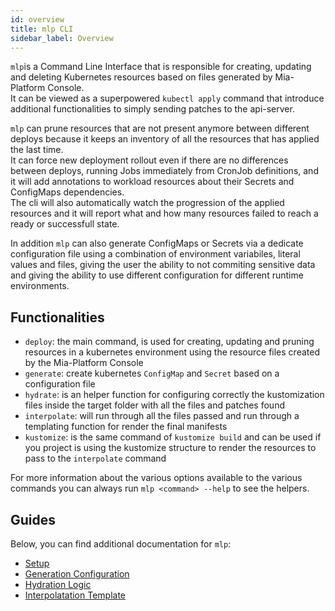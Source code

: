 ```yaml
---
id: overview
title: mlp CLI
sidebar_label: Overview
---
```


<!--
WARNING: this file was automatically generated by Mia-Platform Doc Aggregator.
DO NOT MODIFY IT BY HAND.
Instead, modify the source file and run the aggregator to regenerate this file.
-->

`mlp`is a Command Line Interface that is responsible for creating, updating and deleting Kubernetes resources
based on files generated by Mia-Platform Console.  
It can be viewed as a superpowered `kubectl apply` command that introduce additional functionalities to simply sending
patches to the api-server.

`mlp` can prune resources that are not present anymore between different deploys because it keeps an inventory
of all the resources that has applied the last time.  
It can force new deployment rollout even if there are no differences between deploys, running Jobs immediately from
CronJob definitions, and it will add annotations to workload resources about their Secrets and ConfigMaps dependencies.  
The cli will also automatically watch the progression of the applied resources and it will report what and how many
resources failed to reach a ready or successfull state.

In addition `mlp` can also generate ConfigMaps or Secrets via a dedicate configuration file using a combination of
environment variabiles, literal values and files, giving the user the ability to not commiting sensitive data and giving
the ability to use different configuration for different runtime environments.

## Functionalities

- `deploy`: the main command, is used for creating, updating and pruning resources in a kubernetes
	environment using the resource files created by the Mia-Platform Console
- `generate`: create kubernetes `ConfigMap` and `Secret` based on a configuration file
- `hydrate`: is an helper function for configuring correctly the kustomization files inside the target folder
	with all the files and patches found
- `interpolate`: will run through all the files passed and run through a templating function for render the final
	manifests
- `kustomize`: is the same command of `kustomize build` and can be used if you project is using the kustomize structure
	to render the resources to pass to the `interpolate` command

For more information about the various options available to the various commands you can always run
`mlp <command> --help` to see the helpers.

## Guides

Below, you can find additional documentation for `mlp`:

- [Setup](./20_setup.md)
- [Generation Configuration](./30_generate.md)
- [Hydration Logic](./40_hydrate.md)
- [Interpolatation Template](./50_interpolate.md)
